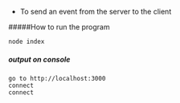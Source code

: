 - To send an event from the server to the client

#####How to run the program
```
node index
```

##### output  on console
```
go to http://localhost:3000
connect
connect
```

 
